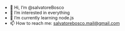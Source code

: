 - 👋 Hi, I’m @salvatoreBosco
- 👀 I’m interested in everything
- 🌱 I’m currently learning node.js
- 📫 How to reach me: salvatorebosco.mail@gmail.com

<!---
salvatoreBosco/salvatoreBosco is a ✨ special ✨ repository because its `README.md` (this file) appears on your GitHub profile.
You can click the Preview link to take a look at your changes.
--->
